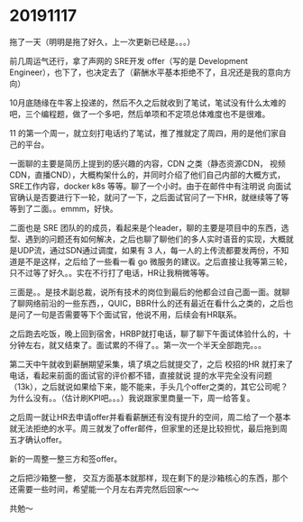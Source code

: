 # 20191117

拖了一天（明明是拖了好久，上一次更新已经是。。。）

前几周运气还行，拿了声网的 SRE开发 offer（写的是 Development Engineer），也下了，也决定去了（薪酬水平基本拒绝不了，且况还是我的意向方向）

10月底随缘在牛客上投递的，然后不久之后就收到了笔试，笔试没有什么太难的吧，三个编程题，做了一个多吧，然后单项和不定项总体难度也不是很难。

11 的第一个周一，就立刻打电话约了笔试，推了推就定了周四，用的是他们家自己的平台。

一面聊的主要是简历上提到的感兴趣的内容，CDN 之类（静态资源CDN， 视频CDN，直播CND），大概构架什么的，并同时介绍了他们自己内部的大概方式，SRE工作内容，docker k8s 等等。聊了一个小时。由于在邮件中有注明说 向面试官确认是否要进行下一轮，就问了一下，之后面试官问了一下HR，就继续等了等等到了二面。。emmm，好快。

二面也是 SRE 团队的的成员，看起来是个leader，聊的主要是项目中的东西，选型、遇到的问题还有如何解决，之后也聊了聊他们的多人实时语音的实现，大概就是UDP流，通过SDN通过调度，如果有 3 人，每一人的上传流都要发两份，不知道是不是这样，之后给了一些看一看 go 微服务的建议。之后直接让我等第三轮，只不过等了好久。。实在不行打了电话，HR让我稍微等等。

三面是。。是技术副总裁，说所有技术的岗位到最后的他都会过自己面一面。就聊了聊网络前沿的一些东西，，QUIC，BBR什么的还有最近在看什么之类的，之后也是问了一句是否需要等下个面试官，他说不用，后续会有HR联系。

之后跑去吃饭，晚上回到宿舍，HRBP就打电话，聊了聊下午面试体验什么的，十分钟左右，就又结束了。面试累的不得了。。第一次一个半天全部跑完。。。

第二天中午就收到薪酬期望采集，填了填之后就提交了，之后 校招的HR 就打来了电话，看起来前面的面试官的评价都不错，直接就说 提的水平完全没有问题（13k），之后就说如果给下来，能不能来，手头几个offer之类的，其它公司呢？为什么没有。。（估计刷KPI吧。。。）我说跟家里商量一下，周一给答复。

之后周一就让HR去申请offer并看看薪酬还有没有提升的空间，周二给了一个基本就无法拒绝的水平。周三就发了offer邮件，但家里的还是比较担忧，最后拖到周五才确认offer。

新的一周整一整三方和签offer。

之后把沙箱整一整， 交互方面基本就那样，现在剩下的是沙箱核心的东西，那个还需要一些时间，希望能一个月左右弄完然后回家～～

共勉～